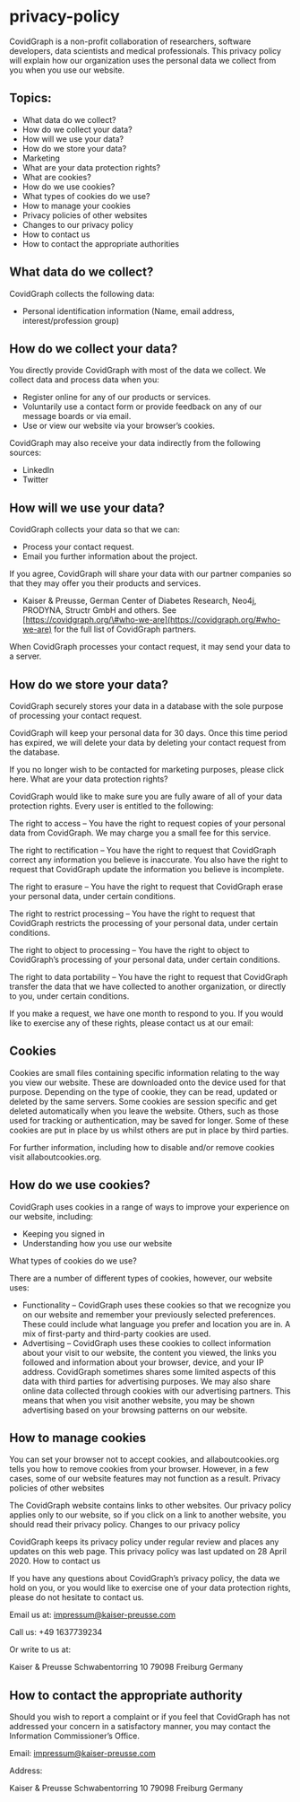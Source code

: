 # privacy-policy

CovidGraph is a non-profit collaboration of researchers, software developers, data scientists and medical professionals. This privacy policy will explain how our organization uses the personal data we collect from you when you use our website.

## Topics:

* What data do we collect?
* How do we collect your data?
* How will we use your data?
* How do we store your data?
* Marketing
* What are your data protection rights?
* What are cookies?
* How do we use cookies?
* What types of cookies do we use?
* How to manage your cookies
* Privacy policies of other websites
* Changes to our privacy policy
* How to contact us
* How to contact the appropriate authorities

## What data do we collect?

CovidGraph collects the following data:

* Personal identification information \(Name, email address, interest/profession group\)

## How do we collect your data?

You directly provide CovidGraph with most of the data we collect. We collect data and process data when you:

* Register online for any of our products or services.
* Voluntarily use a contact form or provide feedback on any of our message boards or via email.
* Use or view our website via your browser’s cookies.

CovidGraph may also receive your data indirectly from the following sources:

* LinkedIn
* Twitter

## How will we use your data?

CovidGraph collects your data so that we can:

* Process your contact request.
* Email you further information about the project.

If you agree, CovidGraph will share your data with our partner companies so that they may offer you their products and services.

* Kaiser & Preusse, German Center of Diabetes Research, Neo4j, PRODYNA, Structr GmbH and others. See [https://covidgraph.org/\#who-we-are](https://covidgraph.org/#who-we-are) for the full list of CovidGraph partners.

When CovidGraph processes your contact request, it may send your data to a server.

## How do we store your data?

CovidGraph securely stores your data in a database with the sole purpose of processing your contact request.

CovidGraph will keep your personal data for 30 days. Once this time period has expired, we will delete your data by deleting your contact request from the database.

If you no longer wish to be contacted for marketing purposes, please click here. What are your data protection rights?

CovidGraph would like to make sure you are fully aware of all of your data protection rights. Every user is entitled to the following:

The right to access – You have the right to request copies of your personal data from CovidGraph. We may charge you a small fee for this service.

The right to rectification – You have the right to request that CovidGraph correct any information you believe is inaccurate. You also have the right to request that CovidGraph update the information you believe is incomplete.

The right to erasure – You have the right to request that CovidGraph erase your personal data, under certain conditions.

The right to restrict processing – You have the right to request that CovidGraph restricts the processing of your personal data, under certain conditions.

The right to object to processing – You have the right to object to CovidGraph’s processing of your personal data, under certain conditions.

The right to data portability – You have the right to request that CovidGraph transfer the data that we have collected to another organization, or directly to you, under certain conditions.

If you make a request, we have one month to respond to you. If you would like to exercise any of these rights, please contact us at our email:

## Cookies

Cookies are small files containing specific information relating to the way you view our website. These are downloaded onto the device used for that purpose. Depending on the type of cookie, they can be read, updated or deleted by the same servers. Some cookies are session specific and get deleted automatically when you leave the website. Others, such as those used for tracking or authentication, may be saved for longer. Some of these cookies are put in place by us whilst others are put in place by third parties.

For further information, including how to disable and/or remove cookies visit allaboutcookies.org.

## How do we use cookies?

CovidGraph uses cookies in a range of ways to improve your experience on our website, including:

* Keeping you signed in
* Understanding how you use our website

What types of cookies do we use?

There are a number of different types of cookies, however, our website uses:

* Functionality – CovidGraph uses these cookies so that we recognize you on our website and remember your previously selected preferences. These could include what language you prefer and location you are in. A mix of first-party and third-party cookies are used.
* Advertising – CovidGraph uses these cookies to collect information about your visit to our website, the content you viewed, the links you followed and information about your browser, device, and your IP address. CovidGraph sometimes shares some limited aspects of this data with third parties for advertising purposes. We may also share online data collected through cookies with our advertising partners. This means that when you visit another website, you may be shown advertising based on your browsing patterns on our website.

## How to manage cookies

You can set your browser not to accept cookies, and allaboutcookies.org tells you how to remove cookies from your browser. However, in a few cases, some of our website features may not function as a result. Privacy policies of other websites

The CovidGraph website contains links to other websites. Our privacy policy applies only to our website, so if you click on a link to another website, you should read their privacy policy. Changes to our privacy policy

CovidGraph keeps its privacy policy under regular review and places any updates on this web page. This privacy policy was last updated on 28 April 2020. How to contact us

If you have any questions about CovidGraph’s privacy policy, the data we hold on you, or you would like to exercise one of your data protection rights, please do not hesitate to contact us.

Email us at: impressum@kaiser-preusse.com

Call us: +49 1637739234

Or write to us at:

Kaiser & Preusse Schwabentorring 10 79098 Freiburg Germany

## How to contact the appropriate authority

Should you wish to report a complaint or if you feel that CovidGraph has not addressed your concern in a satisfactory manner, you may contact the Information Commissioner’s Office.

Email: impressum@kaiser-preusse.com

Address:

Kaiser & Preusse Schwabentorring 10 79098 Freiburg Germany

